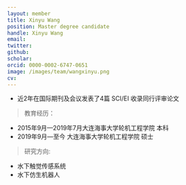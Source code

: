 ```yaml
---
layout: member
title: Xinyu Wang
position: Master degree candidate
handle: Xinyu Wang
email: 
twitter: 
github: 
scholar:
orcid: 0000-0002-6747-0651
image: /images/team/wangxinyu.png
cv: 
---
```


- 近2年在国际期刊及会议发表了4篇 SCI/EI 收录同行评审论文

> 教育经历：

- 2015年9月—2019年7月大连海事大学轮机工程学院 本科 
- 2019年9月—至今 大连海事大学轮机工程学院 硕士 

> 研究方向:

- 水下触觉传感系统
- 水下仿生机器人


